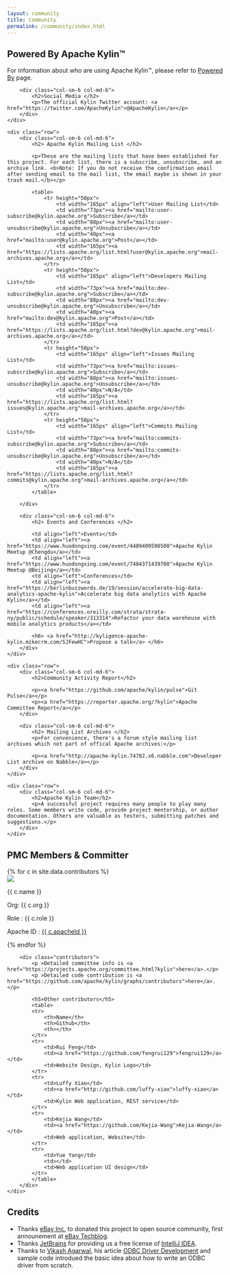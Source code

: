 ```yaml
---
layout: community
title: Community
permalink: /community/index.html
---
```

<div class="container" >
	<div class="row">
		<div class="col-sm-6 col-md-6">
		    <h2> Powered By Apache Kylin™ </h2>
			<p>For information about who are using Apache Kylin™, please refer to <a href="/community/poweredby.html">Powered By</a> page.</p>
		</div>

		<div class="col-sm-6 col-md-6">
		    <h2>Social Media </h2>
		    <p>The official Kylin Twitter account: <a href="https://twitter.com/ApacheKylin">@ApacheKylin</a></p>
		</div>
	</div>

	<div class="row">
		<div class="col-sm-6 col-md-6">
		    <h2> Apache Kylin Mailing List </h2>

		    <p>These are the mailing lists that have been established for this project. For each list, there is a subscribe, unsubscribe, and an archive link. <b>Note: If you do not receive the confirmation email after sending email to the mail list, the email maybe is shown in your trash mail.</b></p>

		    <table>
		        <tr height="50px">
		            <td width="165px" align="left">User Mailing List</td>
		            <td width="73px"><a href="mailto:user-subscribe@kylin.apache.org">Subscribe</a></td>
		            <td width="88px"><a href="mailto:user-unsubscribe@kylin.apache.org">Unsubscribe</a></td>
		            <td width="40px"><a href="mailto:user@kylin.apache.org">Post</a></td>
		            <td width="165px"><a href="https://lists.apache.org/list.html?user@kylin.apache.org">mail-archives.apache.org</a></td>
		        </tr>
		        <tr height="50px">
                    <td width="165px" align="left">Developers Mailing List</td>
                    <td width="73px"><a href="mailto:dev-subscribe@kylin.apache.org">Subscribe</a></td>
                    <td width="88px"><a href="mailto:dev-unsubscribe@kylin.apache.org">Unsubscribe</a></td>
                    <td width="40px"><a href="mailto:dev@kylin.apache.org">Post</a></td>
                    <td width="165px"><a href="https://lists.apache.org/list.html?dev@kylin.apache.org">mail-archives.apache.org</a></td>
                </tr>
                <tr height="50px">
                    <td width="165px" align="left">Issues Mailing List</td>
                    <td width="73px"><a href="mailto:issues-subscribe@kylin.apache.org">Subscribe</a></td>
                    <td width="88px"><a href="mailto:issues-unsubscribe@kylin.apache.org">Unsubscribe</a></td>
                    <td width="40px">N/A</td>
                    <td width="165px"><a href="https://lists.apache.org/list.html?issues@kylin.apache.org">mail-archives.apache.org</a></td>
                </tr>
                <tr height="50px">
                    <td width="165px" align="left">Commits Mailing List</td>
                    <td width="73px"><a href="mailto:commits-subscribe@kylin.apache.org">Subscribe</a></td>
                    <td width="88px"><a href="mailto:commits-unsubscribe@kylin.apache.org">Unsubscribe</a></td>
                    <td width="40px">N/A</td>
                    <td width="165px"><a href="https://lists.apache.org/list.html?commits@kylin.apache.org">mail-archives.apache.org</a></td>
                </tr>           
		    </table>

		</div>
	
        <div class="col-sm-6 col-md-6">
            <h2> Events and Conferences </h2>
 
            <td align="left">Events</td>
            <td align="left"><a href="https://www.huodongxing.com/event/4489409598500">Apache Kylin Meetup @Chengdu</a></td>
            <td align="left"><a href="https://www.huodongxing.com/event/7484371439700">Apache Kylin Meetup @Beijing</a></td>
            <td align="left">Conferences</td>
            <td align="left"><a href="https://berlinbuzzwords.de/19/session/accelerate-big-data-analytics-apache-kylin">Accelerate big data analytics with Apache Kylin</a></td>
            <td align="left"><a href="https://conferences.oreilly.com/strata/strata-ny/public/schedule/speaker/313314">Refactor your data warehouse with mobile analytics products</a></td>
            
            <h6> <a href="http://kyligence-apache-kylin.mikecrm.com/SJFewHC">Propose a talk</a> </h6>
        </div>
	</div>

	<div class="row">
        <div class="col-sm-6 col-md-6">
            <h2>Community Activity Report</h2>

            <p><a href="https://github.com/apache/kylin/pulse">Git Pulse</a></p>
            <p><a href="https://reporter.apache.org/?kylin">Apache Committee Report</a></p>
        </div>
    		
		<div class="col-sm-6 col-md-6">
		    <h2> Mailing List Archives </h2>
		    <p>For convenience, there's a forum style mailing list archives which not part of offical Apache archives:</p>

		    <p><a href="http://apache-kylin.74782.x6.nabble.com">Developer List archive on Nabble</a></p>
		</div>
	</div>
	
    <div class="row">
		<div class="col-sm-6 col-md-6">
		    <h2>Apache Kylin Team</h2>
		    <p>A successful project requires many people to play many roles. Some members write code, provide project mentorship, or author documentation. Others are valuable as testers, submitting patches and suggestions.</p>
		</div>
    </div>
</div>

<div class="kylin-member">
	<div class="container">
		<h2> PMC Members & Committer</h2>
		<div class="clearfix">
		{% for c in site.data.contributors %} 
		  <div class="col-sm-6 col-md-4">
		  	<div class="members-card">
			  	<a href="http://github.com/{{ c.githubId }}"> 
			  		<img class="github-pic" src="{% unless c.avatar %}http://github.com/{{ c.githubId }}.png{% else %}{{ c.avatar }}{% endunless %}">
			  	</a>  
			  	<p class="members-name"> {{ c.name }} </p> 
				<p class="member-role">Org: {{ c.org }} </p>
			  	<p class="members-role">Role : {{ c.role }}</p> 
			  	<p>Apache ID : <a href="http://home.apache.org/phonebook.html?uid={{ c.apacheId }}" class="apache-id">{{ c.apacheId }}</a> </p>  
			</div>
		  </div>
		{% endfor %}
		</div>

        <div class="contributors">
			<p >Detailed committee info is <a href="https://projects.apache.org/committee.html?kylin">here</a>.</p>
			<p >Detailed code contribution is <a href="https://github.com/apache/kylin/graphs/contributors">here</a>.</p>

		    <h5>Other contributors</h5>
		    <table>
		    <tr>  
		    	<th>Name</th>
		    	<th>Github</th>
		    	<th></th>
		    </tr>
		    <tr>  
		    	<td>Rui Feng</td>
		    	<td><a href="https://github.com/fengrui129">fengrui129</a></td>
		    	<td>Website Design, Kylin Logo</td>
		    </tr>
		    <tr>  
		    	<td>Luffy Xiao</td>
		    	<td><a href="http://github.com/luffy-xiao">luffy-xiao</a></td>
		    	<td>Kylin Web application, REST service</td>
		    </tr>
		    <tr>  
		    	<td>Kejia Wang</td>
		    	<td><a href="https://github.com/Kejia-Wang">Kejia-Wang</a></td>
		    	<td>Web application, Website</td>
		    </tr>
		    <tr>  
		    	<td>Yue Yang</td>
		    	<td></td>
		    	<td>Web application UI design</td>
		    </tr>
		    </table>
		</div>
	</div>
</div>

<div class="container credits">
  <h2> Credits</h2>
  <ul>
  	<li>Thanks <a href="https://www.ebayinc.com/">eBay Inc.</a> to donated this project to open source community, first announement at <a href="http://www.ebaytechblog.com/2014/10/20/announcing-kylin-extreme-olap-engine-for-big-data/">eBay Techblog</a>. </li>
  	<li>Thanks <a href="https://www.jetbrains.com/">JetBrains</a> for providing us a free license of <a href="https://www.jetbrains.com/idea/">IntelliJ IDEA</a>.</li>
  	<li>Thanks to <a href="vikash_agarwal@hotmail.com">Vikash Agarwal</a>, his article <a href="http://www.drdobbs.com/windows/odbc-driver-development/184416434?pgno=5">ODBC Driver Development</a> and sample code introdued the basic idea about how to write an ODBC driver from scratch.</li>
  </ul>

</div>

